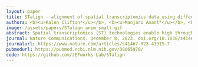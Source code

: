 ```yaml
---
layout: paper
title: STalign - alignment of spatial transcriptomics data using diffeomorphic metric mapping
authors: <b><u>Kalen Clifton*</u></b>, <b><u>Manjari Anant*</u></b>, <b><u>Gohta Aihara</u></b>, <b><u>Lyla Atta</u></b>, Osagie K Aimiuwu, Justus M Kebschull, Michael I Miller, Daniel Tward^, <b>Jean Fan^</b>
image: /assets/papers/STalign_anim_small.gif
abstract: Spatial transcriptomics (ST) technologies enable high throughput gene expression characterization within thin tissue sections. However, comparing spatial observations across sections, samples, and technologies remains challenging. To address this challenge, we developed STalign to align ST datasets in a manner that accounts for partially matched tissue sections and other local non-linear distortions using diffeomorphic metric mapping. We apply STalign to align ST datasets within and across technologies as well as to align ST datasets to a 3D common coordinate framework. We show that STalign achieves high gene expression and cell-type correspondence across matched spatial locations that is significantly improved over manual and landmark-based affine alignments. Applying STalign to align ST datasets of the mouse brain to the 3D common coordinate framework from the Allen Brain Atlas, we highlight how STalign can enable the interrogation of compositional heterogeneity across anatomical structures. 
journal: Nature Communications. December 8, 2023. doi.org/10.1038/s41467-023-43915-7
journalurl: https://www.nature.com/articles/s41467-023-43915-7
pubmedurl: https://pubmed.ncbi.nlm.nih.gov/38065970/
code: https://github.com/JEFworks-Lab/STalign
---
```

